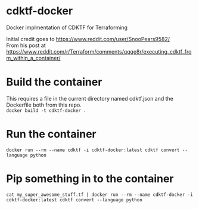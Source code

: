 # cdktf-docker
Docker implmentation of CDKTF for Terraforming  

Initial credit goes to https://www.reddit.com/user/SnooPears9582/  
From his post at https://www.reddit.com/r/Terraform/comments/qqqe8r/executing_cdktf_from_within_a_container/  


# Build the container  
This requires a file in the current directory named cdktf.json and the Dockerfile both from this repo.  
`docker build -t cdktf-docker .`  

# Run the container  
`docker run --rm --name cdktf -i cdktf-docker:latest cdktf convert --language python`  

# Pip something in to the container  
`cat my_super_awesome_stuff.tf | docker run --rm --name cdktf-docker -i cdktf-docker:latest cdktf convert --language python`  
  
  
